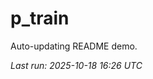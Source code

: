 # p_train

Auto-updating README demo.

<!--START_SECTION:status-->
_Last run: 2025-10-18 16:26 UTC_
<!--END_SECTION:status-->















































































































































































































































































































































































































































































































































































































































































































































































































































































































































































































































































































































































































































































































